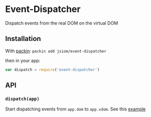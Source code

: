 
# Event-Dispatcher

  Dispatch events from the real DOM on the virtual DOM

## Installation

With [packin](//github.com/jkroso/packin): `packin add jsiom/event-dispatcher`

then in your app:

```js
var dispatch = require('event-dispatcher')
```

## API

### `dispatch(app)`

Start dispatching events from `app.dom` to `app.vdom`. See this [example](example.html)
